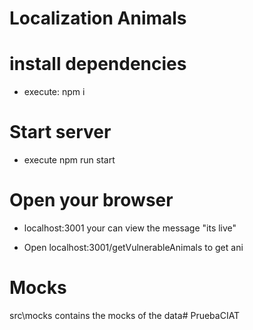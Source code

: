 # Localization Animals

# install dependencies
 - execute: npm i

# Start server
 - execute npm run start

# Open your browser
 - localhost:3001
 your can view the message  "its live"

 - Open localhost:3001/getVulnerableAnimals to get ani

# Mocks
 src\mocks contains the mocks of the data# PruebaCIAT

